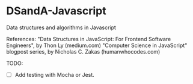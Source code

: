 # DSandA-Javascript

Data structures and algorithms in Javascript

References:
"Data Structures in JavaScript: For Frontend Software Engineers", by Thon Ly (medium.com)
"Computer Science in JavaScript" blogpost series, by Nicholas C. Zakas (humanwhocodes.com)

TODO:

- [ ] Add testing with Mocha or Jest.
